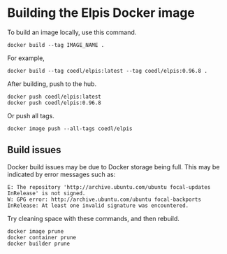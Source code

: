 # Building the Elpis Docker image

To build an image locally, use this command.
```
docker build --tag IMAGE_NAME .
```

For example,
```
docker build --tag coedl/elpis:latest --tag coedl/elpis:0.96.8 .
```

After building, push to the hub.
```
docker push coedl/elpis:latest
docker push coedl/elpis:0.96.8
```

Or push all tags.
```
docker image push --all-tags coedl/elpis
```


## Build issues

Docker build issues  may be due to Docker storage being full. This may be indicated by error messages such as:
```
E: The repository 'http://archive.ubuntu.com/ubuntu focal-updates InRelease' is not signed.
W: GPG error: http://archive.ubuntu.com/ubuntu focal-backports InRelease: At least one invalid signature was encountered.
```

Try cleaning space with these commands, and then rebuild.
```
docker image prune
docker container prune
docker builder prune
```
